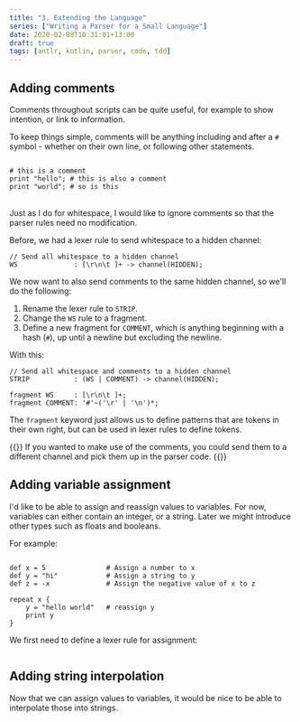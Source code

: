 ```yaml
---
title: "3. Extending the Language"
series: ["Writing a Parser for a Small Language"]
date: 2020-02-08T10:31:01+13:00
draft: true
tags: [antlr, kotlin, parser, code, tdd]
---
```


## Adding comments

Comments throughout scripts can be quite useful, for example to show intention, or link to information.

To keep things simple, comments will be anything including and after a `#` symbol - whether on their own line, or following other statements.

```stupid

# this is a comment
print "hello"; # this is also a comment
print "world"; # so is this
```

\
Just as I do for whitespace, I would like to ignore comments so that the parser rules need no modification.

Before, we had a lexer rule to send whitespace to a hidden channel:

```antlr
// Send all whitespace to a hidden channel
WS              : [\r\n\t ]+ -> channel(HIDDEN);
```

We now want to also send comments to the same hidden channel, so we'll do the following:
1. Rename the lexer rule to `STRIP`.
2. Change the `WS` rule to a fragment.
3. Define a new fragment for `COMMENT`, which is anything beginning with a hash (`#`), up until a newline but excluding the newline.

With this:

```antlr
// Send all whitespace and comments to a hidden channel
STRIP           : (WS | COMMENT) -> channel(HIDDEN);

fragment WS     : [\r\n\t ]+;
fragment COMMENT: '#'~('\r' | '\n')*;
```

The `fragment` keyword just allows us to define patterns that are tokens in their own right, but can be used in lexer rules to define tokens.

{{<notice tip>}}
If you wanted to make use of the comments, you could send them to a different channel and pick them up in the parser code.
{{</notice>}}

## Adding variable assignment

I'd like to be able to assign and reassign values to variables. For now, variables can either contain an integer, or a string. Later we might introduce other types such as floats and booleans.

For example:

```stupid

def x = 5               # Assign a number to x
def y = "hi"            # Assign a string to y
def z = -x              # Assign the negative value of x to z

repeat x {
    y = "hello world"   # reassign y
    print y
}
```

We first need to define a lexer rule for assignment:

```antlr
```

## Adding string interpolation

Now that we can assign values to variables, it would be nice to be able to interpolate those into strings.